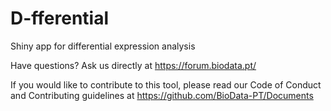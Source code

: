 # D-fferential
Shiny app for differential expression analysis

Have questions? Ask us directly at https://forum.biodata.pt/

If you would like to contribute to this tool, please read our Code of Conduct and Contributing guidelines at https://github.com/BioData-PT/Documents
